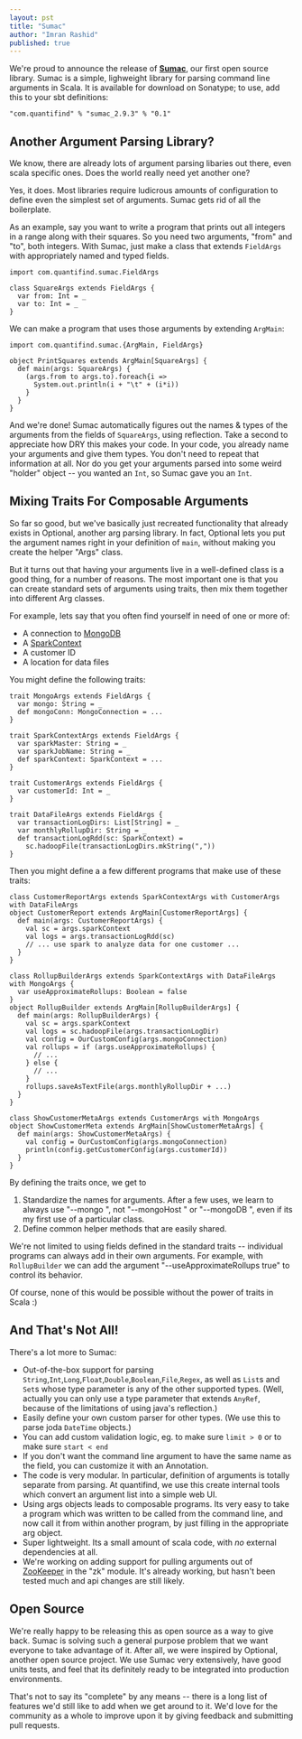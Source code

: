 ```yaml
---
layout: pst
title: "Sumac"
author: "Imran Rashid"
published: true
---
```


We're proud to announce the release of **[Sumac](https://github.com/quantifind/Sumac)**, our first open source library.
Sumac is a simple, lighweight library for parsing command line arguments in Scala.  It is available for download on
Sonatype; to use, add this to your sbt definitions:

    "com.quantifind" % "sumac_2.9.3" % "0.1"

Another Argument Parsing Library?
------

We know, there are already lots of argument parsing libaries out there, even scala specific ones.  Does the world really
need yet another one?

Yes, it does.  Most libraries require ludicrous amounts of configuration to define even the simplest set of arguments.
Sumac gets rid of all the boilerplate.

As an example, say you want to write a program that prints out all integers in a range along with their squares.  So you need
two arguments, "from" and "to", both integers.  With Sumac, just make a class that extends `FieldArgs` with appropriately
named and typed fields.

    import com.quantifind.sumac.FieldArgs

    class SquareArgs extends FieldArgs {
      var from: Int = _
      var to: Int = _
    }

We can make a program that uses those arguments by extending `ArgMain`:

    import com.quantifind.sumac.{ArgMain, FieldArgs}

    object PrintSquares extends ArgMain[SquareArgs] {
      def main(args: SquareArgs) {
        (args.from to args.to).foreach{i =>
          System.out.println(i + "\t" + (i*i))
        }
      }
    }

And we're done!  Sumac automatically figures out the names & types of the arguments from the fields of `SquareArgs`, using
reflection.  Take a second to appreciate how DRY this makes your code.  In your code, you already name your arguments and
 give them types.  You don't need to repeat that information at all.  Nor do you get your arguments parsed into some
 weird "holder" object -- you wanted an `Int`, so Sumac gave you an `Int`.

Mixing Traits For Composable Arguments
------

So far so good, but we've basically just recreated functionality that already exists in Optional, another arg parsing
library.  In fact, Optional lets you put the argument names right in your definition of `main`, without making you
create the helper "Args" class.

But it turns out that having your arguments live in a well-defined class is a good thing, for a number of reasons.  The
most important one is that you can create standard sets of arguments using traits, then mix them together into different
Arg classes.

For example, lets say that you often find yourself in need of one or more of:

* A connection to [MongoDB](http://mongodb.org)
* A [SparkContext](http://spark-project.org)
* A customer ID
* A location for data files

You might define the following traits:

    trait MongoArgs extends FieldArgs {
      var mongo: String = _
      def mongoConn: MongoConnection = ...
    }

    trait SparkContextArgs extends FieldArgs {
      var sparkMaster: String = _
      var sparkJobName: String = _
      def sparkContext: SparkContext = ...
    }

    trait CustomerArgs extends FieldArgs {
      var customerId: Int = _
    }

    trait DataFileArgs extends FieldArgs {
      var transactionLogDirs: List[String] = _
      var monthlyRollupDir: String = _
      def transactionLogRdd(sc: SparkContext) =
        sc.hadoopFile(transactionLogDirs.mkString(","))
    }

Then you might define a a few different programs that make use of these traits:

    class CustomerReportArgs extends SparkContextArgs with CustomerArgs with DataFileArgs
    object CustomerReport extends ArgMain[CustomerReportArgs] {
      def main(args: CustomerReportArgs) {
        val sc = args.sparkContext
        val logs = args.transactionLogRdd(sc)
        // ... use spark to analyze data for one customer ...
      }
    }

    class RollupBuilderArgs extends SparkContextArgs with DataFileArgs with MongoArgs {
      var useApproximateRollups: Boolean = false
    }
    object RollupBuilder extends ArgMain[RollupBuilderArgs] {
      def main(args: RollupBuilderArgs) {
        val sc = args.sparkContext
        val logs = sc.hadoopFile(args.transactionLogDir)
        val config = OurCustomConfig(args.mongoConnection)
        val rollups = if (args.useApproximateRollups) {
          // ...
        } else {
          // ...
        }
        rollups.saveAsTextFile(args.monthlyRollupDir + ...)
      }
    }

    class ShowCustomerMetaArgs extends CustomerArgs with MongoArgs
    object ShowCustomerMeta extends ArgMain[ShowCustomerMetaArgs] {
      def main(args: ShowCustomerMetaArgs) {
        val config = OurCustomConfig(args.mongoConnection)
        println(config.getCustomerConfig(args.customerId))
      }
    }

By defining the traits once, we get to

1. Standardize the names for arguments.  After a few uses, we learn to always use "--mongo <blah>", not "--mongoHost
 <blah>" or "--mongoDB <blah>", even if its my first use of a particular class.
2. Define common helper methods that are easily shared.

We're not limited to using fields defined in the standard traits -- individual programs can always add in
their own arguments.  For example, with `RollupBuilder`  we can add the argument "--useApproximateRollups true" to
 control its behavior.

Of course, none of this would be possible without the power of traits in Scala :)

And That's Not All!
------

There's a lot more to Sumac:

* Out-of-the-box support for parsing `String`,`Int`,`Long`,`Float`,`Double`,`Boolean`,`File`,`Regex`, as well as `List`s and `Set`s
whose type parameter is any of the other supported types.  (Well, actually you can only use a type parameter that extends
 `AnyRef`, because of the limitations of using java's reflection.)
* Easily define your own custom parser for other types.  (We use this to parse joda `DateTime` objects.)
* You can add custom validation logic, eg. to make sure `limit > 0` or to make sure `start < end`
* If you don't want the command line argument to have the same name as the field, you can customize it with an Annotation.
* The code is very modular.  In particular, definition of arguments is totally separate from parsing.  At quantifind,
we use this create internal tools which convert an argument list into a simple web UI.
* Using args objects leads to composable programs.  Its very easy to take a program which was written to be called from
the command line, and now call it from within another program, by just filling in the appropriate arg object.
* Super lightweight.  Its a small amount of scala code, with *no* external dependencies at all.
* We're working on adding support for pulling arguments out of [ZooKeeper](http://zookeeper.apache.org) in the "zk"
    module.  It's already working, but hasn't been tested much and api changes are still likely.

Open Source
-----

We're really happy to be releasing this as open source as a way to give back.  Sumac is solving such a general purpose
problem that we want everyone to take advantage of it.  After all, we were inspired by Optional, another open source
project.  We use Sumac very extensively, have good units tests, and feel that its definitely ready
 to be integrated into production environments.

That's not to say its "complete" by any means -- there is a long list of features we'd still like to add when we get
around to it.  We'd love for the community as a whole to improve upon it by giving feedback and submitting pull requests.

